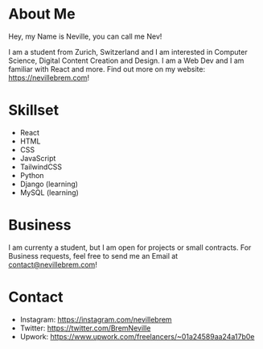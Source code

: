 # About Me

Hey, my Name is Neville, you can call me Nev!

I am a student from Zurich, Switzerland and I am interested in Computer Science, Digital Content Creation and Design.
I am a Web Dev and I am familiar with React and more. Find out more on my website: https://nevillebrem.com!

# Skillset
- React
- HTML
- CSS
- JavaScript
- TailwindCSS
- Python
- Django (learning)
- MySQL (learning)

# Business

I am currenty a student, but I am open for projects or small contracts.
For Business requests, feel free to send me an Email at contact@nevillebrem.com!

# Contact
- Instagram: https://instagram.com/nevillebrem
- Twitter: https://twitter.com/BremNeville
- Upwork: https://www.upwork.com/freelancers/~01a24589aa24a17b0e

